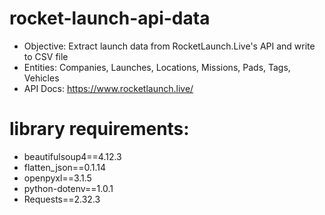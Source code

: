 # rocket-launch-api-data
 - Objective: Extract launch data from RocketLaunch.Live's API and write to CSV file
 - Entities: Companies, Launches, Locations, Missions, Pads, Tags, Vehicles 
 - API Docs: https://www.rocketlaunch.live/

# library requirements:
- beautifulsoup4==4.12.3
- flatten_json==0.1.14
- openpyxl==3.1.5
- python-dotenv==1.0.1
- Requests==2.32.3
